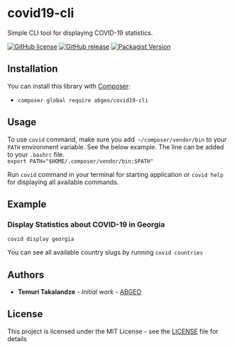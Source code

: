 # covid19-cli
Simple CLI tool for displaying COVID-19 statistics.

[![GitHub license](https://img.shields.io/github/license/ABGEO07/covid19-cli.svg)](https://github.com/ABGEO07/covid19-cli/blob/master/LICENSE)
[![GitHub release](https://img.shields.io/github/release/ABGEO07/covid19-cli.svg)](https://github.com/ABGEO07/covid19-cli/releases)
[![Packagist Version](https://img.shields.io/packagist/v/abgeo/covid19-cli.svg "Packagist Version")](https://packagist.org/packages/abgeo/covid19-cli "Packagist Version")

## Installation

You can install this library with [Composer](https://getcomposer.org/):

- `composer global require abgeo/covid19-cli`

## Usage

To use `covid` command, make sure you add` ~/composer/vendor/bin` to your `PATH` environment variable. 
See the below example. The line can be added to your `.bashrc` file.  
`export PATH="$HOME/.composer/vendor/bin:$PATH"`

Run `covid` command in your terminal for starting application or 
`covid help` for displaying all available commands.

## Example

### Display Statistics about COVID-19 in Georgia

`covid display georgia`

You can see all available country slugs by running `covid countries`


## Authors

* **Temuri Takalandze** - *Initial work* - [ABGEO](https://abgeo.dev)

## License

This project is licensed under the MIT License - see the [LICENSE](LICENSE) file for details
